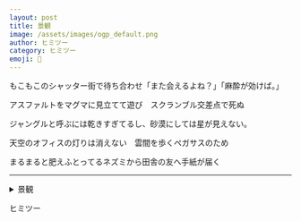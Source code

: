 ```yaml
---
layout: post
title: 景観
image: /assets/images/ogp_default.png
author: ヒミツー
category: ヒミツー
emoji: 🤫
---
```


<div class="tanka-area"><div class="tanka">
<p>もこもこのシャッター街で待ち合わせ「また会えるよね？」「麻酔が効けば。」</p>

<p>アスファルトをマグマに見立てて遊び　スクランブル交差点で死ぬ</p>

<p>ジャングルと呼ぶには乾きすぎてるし、砂漠にしては星が見えない。</p>

<p>天空のオフィスの灯りは消えない　雲間を歩くペガサスのため</p>

<p>まるまると肥えふとってるネズミから田舎の友へ手紙が届く</p>

</div></div>

---

<details><summary>景観</summary>
もこもこのシャッター街で待ち合わせ「また会えるよね？」「麻酔が効けば。」<br />
アスファルトをマグマに見立てて遊び　スクランブル交差点で死ぬ<br />
ジャングルと呼ぶには乾きすぎてるし、砂漠にしては星が見えない。<br />
天空のオフィスの灯りは消えない　雲間を歩くペガサスのため<br />
まるまると肥えふとってるネズミから田舎の友へ手紙が届く<br />
<br />

</details>

ヒミツー

